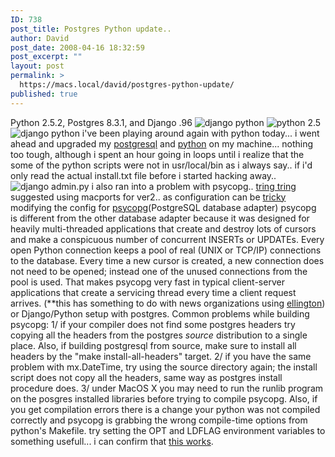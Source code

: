 ```yaml
---
ID: 738
post_title: Postgres Python update..
author: David
post_date: 2008-04-16 18:32:59
post_excerpt: ""
layout: post
permalink: >
  https://macs.local/david/postgres-python-update/
published: true
---
```

Python 2.5.2, Postgres 8.3.1, and Django .96
<img src="http://davidawindham.com/images/django97.png" alt="django python" />
<img src="http://davidawindham.com/images/python98.png" alt="python 2.5" />
<img src="http://davidawindham.com/images/django99.png" alt="django python" />
i've been playing around again with python today... i went ahead and upgraded my <a href="http://www.postgresql.org/">postgresql</a> and <a href="http://www.python.org/">python</a> on my machine... nothing too tough, although i spent an hour going in loops until i realize that the some of the python scripts were not in usr/local/bin as i always say.. if i'd only read the actual install.txt file before i started hacking away..
<img src="http://davidawindham.com/images/django_admin.png" alt="django admin.py" />
i also ran into a problem with psycopg.. <a href="http://tringtring.wordpress.com/tag/python-django-postgres-psycopg2-mac-os-x/">tring tring</a> suggested using macports for ver2.. as configuration can be <a href="http://code.djangoproject.com/wiki/SetupOnTiger">tricky</a> modifying the config for <a href="http://initd.org/pub/software/psycopg/">psycopg</a>(PostgreSQL database adapter)
psycopg is different from the other database adapter because it was designed
for heavily multi-threaded applications that create and destroy lots of
cursors and make a conspicuous number of concurrent INSERTs or UPDATEs.
Every open Python connection keeps a pool of real (UNIX or TCP/IP) connections
to the database. Every time a new cursor is created, a new connection does not
need to be opened; instead one of the unused connections from the pool is
used. That makes psycopg very fast in typical client-server applications that
create a servicing thread every time a client request arrives. (**this has something to do with news organizations using <a href="http://www.ellingtoncms.com/">ellington</a>) or Django/Python setup with postgres.
Common problems while building psycopg:
1/ if your compiler does not find some postgres headers try copying all the
headers from the postgres _source_ distribution to a single place. Also,
if building postgresql from source, make sure to install all headers by
the "make install-all-headers" target.
2/ if you have the same problem with mx.DateTime, try using the source
directory again; the install script does not copy all the headers, same
way as postgres install procedure does.
3/ under MacOS X you may need to run the runlib program on the posgres
installed libraries before trying to compile psycopg. Also, if you
get compilation errors there is a change your python was not compiled
correctly and psycopg is grabbing the wrong compile-time options from
python's Makefile. try setting the OPT and LDFLAG environment variables
to something usefull...
i can confirm that <a href="http://code.djangoproject.com/wiki/SetupOnTiger">this works</a>. 